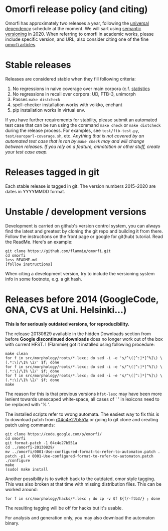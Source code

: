 # Omorfi release policy (and citing)

Omorfi has approximately two releases a year, following the [universal
dependency](//universaldependencies.org) schedule at the moment. We will sart
using [semantic versioning](//semver.org) in 2020. When referring to omorfi in
academic works, please include specific version, and URL, also consider citing
one of the fine [omorfi articles](articles.html).

# Stable releases

Releases are considered stable when they fill following criteria:

1. No regressions in naive coverage over main corpora (c.f.
   [statistics](statistics.html)
1. No regressions in recall over corpora: UD, FTB-3, unimorph
1. Passes `make distcheck`
1. spell-checker installation works with voikko, enchant
1. pip installation works in virtual env.

If you have further requirements for stability, please submit an automated test
case that can be run using the command `make check` or `make distcheck` during
the release process. For examples, see `test/ftb-test.py`,
`test/europarl-coverage.sh`, etc. *Anything that is not covered by an automated
test case that is ran by `make check` may and will change between releases. If
you rely on a feature, annotation or other stuff, create your test case asap.*

# Releases tagged in git

Each stable release is tagged in git. The version numbers 2015–2020 are dates
in YYYYMMDD format.

# Unstable / development versions

Development is carried on github's version control system, you can always find
the latest and greatest by cloning the git repo and building it from there.
Follow the instructions on the front page or google for git(hub) tutorial.
Read the ReadMe. Here's an example:

```
git clone https://github.com/flammie/omorfi.git
cd omorfi
less README.md
[follow instructions]
```

When citing a development version, try to include the versioning system info in
some footnote, e.g. a git hash.

# Releases before 2014 (GoogleCode, GNA, CVS at Uni. Helsinki...)

**This is for seriously outdated versions, for reproducibility.**

The release 20130829 available in the hidden Downloads section from before
**Google discontinued downloads** does no longer work out of the box with
current HFST. I (Flammie) got it installed using following procedure:

```
make clean
for f in src/morphology/roots/*.lexc; do sed -i -e 's/^\([^:]*[^%]\) \(.*:\)/\1% \2/' $f; done
for f in src/morphology/roots/*.lexc; do sed -i -e 's/^\([^:]*[^%]\) \(.*:\)/\1% \2/' $f; done
for f in src/morphology/roots/*.lexc; do sed -i -e 's/^\([^:]*[^%]\) \(.*:\)/\1% \2/' $f; done
make
```

The reason for this is that previous versions `hfst-lexc` may have been more
lenient towards unescaped white-space, all cases of ' ' in lexicons need to be
replaced with '% '.

The installed scripts refer to wrong automata. The easiest way to fix this is
to download patch from
[r04c4e27b551a](https://code.google.com/p/omorfi/source/detail?r=04c4e27b551a2bdef8cdc91e97b2c4b3a79f7d3b)
or going to git clone and creating patch using commands:

```
git clone https://code.google.com/p/omorfi/
cd omorfi
git format-patch -1 04c4e27b551a
cd ../omorfi-20130829/
mv ../omorfi/0001-Use-configured-format-to-refer-to-automaton.patch .
patch -p1 < 0001-Use-configured-format-to-refer-to-automaton.patch
./configure
make
(sudo) make install
```

Another possibility is to switch back to the outdated, omor style tagging. This
was also broken at that time with missing distribution files. This can be
worked around:

```
for f in src/morphology/hacks/*.lexc ; do cp -v $f ${f/-ftb3/} ; done
```

The resulting tagging will be off for hacks but it's usable.

For analysis and generation only, you may also download the automaton binary.

